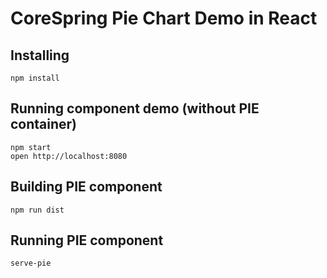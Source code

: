 # CoreSpring Pie Chart Demo in React

## Installing

```
npm install
```

## Running component demo (without PIE container) 

``` 
npm start
open http://localhost:8080
```

## Building PIE component

```
npm run dist
```

## Running PIE component

```
serve-pie
```
